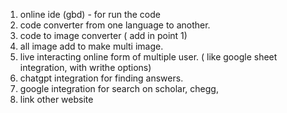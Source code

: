 1. online ide (gbd) - for run the code 
2. code converter from one language to another.
3. code to image converter ( add in point 1)
4. all image add to make multi image.
5. live interacting online form of multiple user. ( like google sheet integration, with writhe options)
6. chatgpt integration for finding answers.
7. google integration for search on scholar, chegg, 
8. link other website 
   